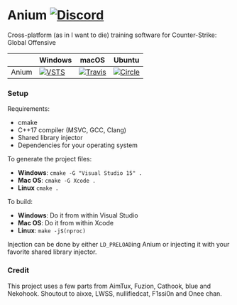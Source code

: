 # Anium [![Discord](https://img.shields.io/discord/420285684994277388.svg?label=discord)](https://discord.gg/sBjnpFz)

Cross-platform (as in I want to die) training software for Counter-Strike: Global Offensive

| | **Windows** | **macOS** | **Ubuntu**
| --- | --- | --- | ---
Anium | [![VSTS](https://img.shields.io/vso/build/anium/d5ed15f5-b95d-4b52-bf62-fd3265ddf7d4/1.svg)](https://anium.visualstudio.com/Anium/_build) | [![Travis](https://travis-ci.com/Marc3842h/Anium.svg?token=N3JdkxuzfFsy9B38kufx&branch=master)](https://travis-ci.com/Marc3842h/Anium) | [![Circle](https://img.shields.io/circleci/token/7d783390d7d066504d7ed0be0432dbed58e34324/project/github/Marc3842h/Anium/master.svg)](https://circleci.com/gh/Marc3842h/Anium)

### Setup

Requirements:

* cmake
* C++17 compiler (MSVC, GCC, Clang)
* Shared library injector
* Dependencies for your operating system

To generate the project files:

* **Windows**: `cmake -G "Visual Studio 15" .`
* **Mac OS**: `cmake -G Xcode .`
* **Linux** `cmake .`

To build:

* **Windows**: Do it from within Visual Studio
* **Mac OS**: Do it from within Xcode
* **Linux**: `make -j$(nproc)`

Injection can be done by either `LD_PRELOAD`ing Anium or
injecting it with your favorite shared library injector.

### Credit

This project uses a few parts from AimTux, Fuzion, Cathook, blue and Nekohook.
Shoutout to aixxe, LWSS, nullifiedcat, F1ssi0n and Onee chan.
